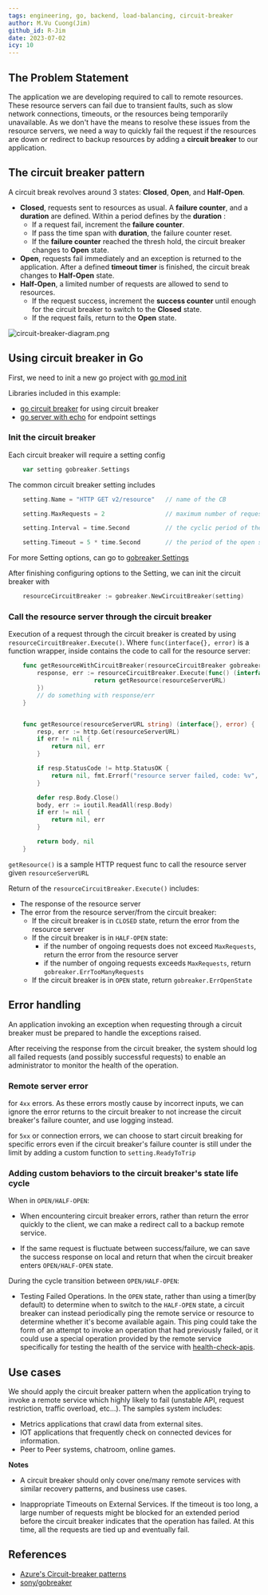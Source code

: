 ```yaml
---
tags: engineering, go, backend, load-balancing, circuit-breaker
author: M.Vu Cuong(Jim)
github_id: R-Jim
date: 2023-07-02
icy: 10
---
```


## The Problem Statement

The application we are developing required to call to remote resources. These resource servers can fail due to transient faults, such as slow network connections, timeouts, or the resources being temporarily unavailable. As we don't have the means to resolve these issues from the resource servers, we need a way to quickly fail the request if the resources are down or redirect to backup resources by adding a **circuit breaker** to our application.

## The circuit breaker pattern

A circuit break revolves around 3 states: **Closed**, **Open**, and **Half-Open**.

- **Closed**, requests sent to resources as usual. A **failure counter**, and a **duration** are defined. Within a period defines by the **duration** :
  - If a request fail, increment the **failure counter**.
  - If pass the time span with **duration**, the failure counter reset.
  - If the **failure counter** reached the thresh hold, the circuit breaker changes to **Open** state.
- **Open**, requests fail immediately and an exception is returned to the application. After a defined **timeout timer** is finished, the circuit break changes to **Half-Open** state.
- **Half-Open**, a limited number of requests are allowed to send to resources.
  - If the request success, increment the **success counter** until enough for the circuit breaker to switch to the **Closed** state.
  - If the request fails, return to the **Open** state.

![circuit-breaker-diagram.png](https://learn.microsoft.com/en-us/azure/architecture/patterns/_images/circuit-breaker-diagram.png)

## Using circuit breaker in Go

First, we need to init a new go project with [go mod init](https://go.dev/doc/tutorial/getting-started)

Libraries included in this example:

- [go circuit breaker](https://github.com/sony/gobreaker) for using circuit breaker
- [go server with echo](https://github.com/labstack/echo) for endpoint settings

### Init the circuit breaker

Each circuit breaker will require a setting config

```go
    var setting gobreaker.Settings
```

The common circuit breaker setting includes

```go
    setting.Name = "HTTP GET v2/resource"   // name of the CB

    setting.MaxRequests = 2                 // maximum number of requests allowed to go through during HALF-OPEN state

    setting.Interval = time.Second          // the cyclic period of the closed state for the CircuitBreaker to clear the internal Counts. If the Interval is less than or equal to 0, the circuit breaker doesn't clear internal Counts during the closed state.

    setting.Timeout = 5 * time.Second       // the period of the open state, after which the state of the CB becomes HALF-OPEN
```

For more Setting options, can go to [gobreaker Settings](https://pkg.go.dev/github.com/sony/gobreaker@v0.5.0#Settings)

After finishing configuring options to the Setting, we can init the circuit breaker with

```go
    resourceCircuitBreaker := gobreaker.NewCircuitBreaker(setting)
```

### Call the resource server through the circuit breaker

Execution of a request through the circuit breaker is created by using `resourceCircuitBreaker.Execute()`. Where `func(interface{}, error)` is a function wrapper, inside contains the code to call for the resource server:

```go
    func getResourceWithCircuitBreaker(resourceCircuitBreaker gobreaker.CircuitBreaker) {
        response, err := resourceCircuitBreaker.Execute(func() (interface{}, error) {
                        return getResource(resourceServerURL)
        })
        // do something with response/err
    }


    func getResource(resourceServerURL string) (interface{}, error) {
        resp, err := http.Get(resourceServerURL)
        if err != nil {
            return nil, err
        }

        if resp.StatusCode != http.StatusOK {
            return nil, fmt.Errorf("resource server failed, code: %v", resp.StatusCode)
        }

        defer resp.Body.Close()
        body, err := ioutil.ReadAll(resp.Body)
        if err != nil {
            return nil, err
        }

        return body, nil
    }
```

`getResource()` is a sample HTTP request func to call the resource server given `resourceServerURL`

Return of the `resourceCircuitBreaker.Execute()` includes:

- The response of the resource server
- The error from the resource server/from the circuit breaker:
  - If the circuit breaker is in `CLOSED` state, return the error from the resource server
  - If the circuit breaker is in `HALF-OPEN` state:
    - if the number of ongoing requests does not exceed `MaxRequests`, return the error from the resource server
    - if the number of ongoing requests exceeds `MaxRequests`, return `gobreaker.ErrTooManyRequests`
  - If the circuit breaker is in `OPEN` state, return `gobreaker.ErrOpenState`

## Error handling

An application invoking an exception when requesting through a circuit breaker must be prepared to handle the exceptions raised.

After receiving the response from the circuit breaker, the system should log all failed requests (and possibly successful requests) to enable an administrator to monitor the health of the operation.

### Remote server error

for `4xx` errors. As these errors mostly cause by incorrect inputs, we can ignore the error returns to the circuit breaker to not increase the circuit breaker's failure counter, and use logging instead.

for `5xx` or connection errors, we can choose to start circuit breaking for specific errors even if the circuit breaker's failure counter is still under the limit by adding a custom function to `setting.ReadyToTrip`

### Adding custom behaviors to the circuit breaker's state life cycle

When in `OPEN/HALF-OPEN`:

- When encountering circuit breaker errors, rather than return the error quickly to the client, we can make a redirect call to a backup remote service.

- If the same request is fluctuate between success/failure, we can save the success response on local and return that when the circuit breaker enters `OPEN/HALF-OPEN` state.

During the cycle transition between `OPEN/HALF-OPEN`:

- Testing Failed Operations. In the `OPEN` state, rather than using a timer(by default) to determine when to switch to the `HALF-OPEN` state, a circuit breaker can instead periodically ping the remote service or resource to determine whether it's become available again. This ping could take the form of an attempt to invoke an operation that had previously failed, or it could use a special operation provided by the remote service specifically for testing the health of the service with [health-check-apis](https://www.ibm.com/garage/method/practices/manage/health-check-apis/).

## Use cases

We should apply the circuit breaker pattern when the application trying to invoke a remote service which highly likely to fail (unstable API, request restriction, traffic overload, etc...). The samples system includes:

- Metrics applications that crawl data from external sites.
- IOT applications that frequently check on connected devices for information.
- Peer to Peer systems, chatroom, online games.

**Notes**

- A circuit breaker should only cover one/many remote services with similar recovery patterns, and business use cases.

- Inappropriate Timeouts on External Services. If the timeout is too long, a large number of requests might be blocked for an extended period before the circuit breaker indicates that the operation has failed. At this time, all the requests are tied up and eventually fail.

## References

- [Azure's Circuit-breaker patterns](https://learn.microsoft.com/en-us/azure/architecture/patterns/circuit-breaker)
- [sony/gobreaker](https://github.com/sony/gobreaker)
